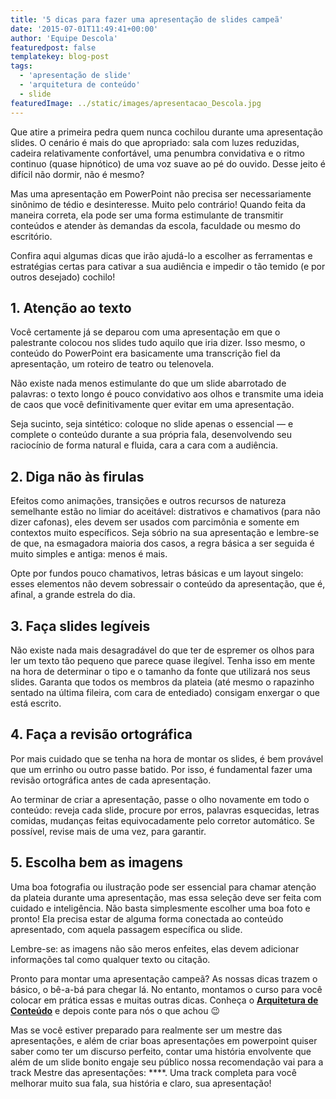 ```yaml
---
title: '5 dicas para fazer uma apresentação de slides campeã'
date: '2015-07-01T11:49:41+00:00'
author: 'Equipe Descola'
featuredpost: false
templatekey: blog-post
tags:
  - 'apresentação de slide'
  - 'arquitetura de conteúdo'
  - slide
featuredImage: ../static/images/apresentacao_Descola.jpg
---
```


Que atire a primeira pedra quem nunca cochilou durante uma apresentação slides. O cenário é mais do que apropriado: sala com luzes reduzidas, cadeira relativamente confortável, uma penumbra convidativa e o ritmo continuo (quase hipnótico) de uma voz suave ao pé do ouvido. Desse jeito é difícil não dormir, não é mesmo?

Mas uma apresentação em PowerPoint não precisa ser necessariamente sinônimo de tédio e desinteresse. Muito pelo contrário! Quando feita da maneira correta, ela pode ser uma forma estimulante de transmitir conteúdos e atender às demandas da escola, faculdade ou mesmo do escritório.

Confira aqui algumas dicas que irão ajudá-lo a escolher as ferramentas e estratégias certas para cativar a sua audiência e impedir o tão temido (e por outros desejado) cochilo!

## **1. Atenção ao texto**

Você certamente já se deparou com uma apresentação em que o palestrante colocou nos slides tudo aquilo que iria dizer. Isso mesmo, o conteúdo do PowerPoint era basicamente uma transcrição fiel da apresentação, um roteiro de teatro ou telenovela.

Não existe nada menos estimulante do que um slide abarrotado de palavras: o texto longo é pouco convidativo aos olhos e transmite uma ideia de caos que você definitivamente quer evitar em uma apresentação.

Seja sucinto, seja sintético: coloque no slide apenas o essencial — e complete o conteúdo durante a sua própria fala, desenvolvendo seu raciocínio de forma natural e fluida, cara a cara com a audiência.

## **2. Diga não às firulas**

Efeitos como animações, transições e outros recursos de natureza semelhante estão no limiar do aceitável: distrativos e chamativos (para não dizer cafonas), eles devem ser usados com parcimônia e somente em contextos muito específicos. Seja sóbrio na sua apresentação e lembre-se de que, na esmagadora maioria dos casos, a regra básica a ser seguida é muito simples e antiga: menos é mais.

Opte por fundos pouco chamativos, letras básicas e um layout singelo: esses elementos não devem sobressair o conteúdo da apresentação, que é, afinal, a grande estrela do dia.

## **3. Faça slides legíveis**

Não existe nada mais desagradável do que ter de espremer os olhos para ler um texto tão pequeno que parece quase ilegível. Tenha isso em mente na hora de determinar o tipo e o tamanho da fonte que utilizará nos seus slides. Garanta que todos os membros da plateia (até mesmo o rapazinho sentado na última fileira, com cara de entediado) consigam enxergar o que está escrito.

## **4. Faça a revisão ortográfica**

Por mais cuidado que se tenha na hora de montar os slides, é bem provável que um errinho ou outro passe batido. Por isso, é fundamental fazer uma revisão ortográfica antes de cada apresentação.

Ao terminar de criar a apresentação, passe o olho novamente em todo o conteúdo: reveja cada slide, procure por erros, palavras esquecidas, letras comidas, mudanças feitas equivocadamente pelo corretor automático. Se possível, revise mais de uma vez, para garantir.

## **5. Escolha bem as imagens**

Uma boa fotografia ou ilustração pode ser essencial para chamar atenção da plateia durante uma apresentação, mas essa seleção deve ser feita com cuidado e inteligência. Não basta simplesmente escolher uma boa foto e pronto! Ela precisa estar de alguma forma conectada ao conteúdo apresentado, com aquela passagem específica ou slide.

Lembre-se: as imagens não são meros enfeites, elas devem adicionar informações tal como qualquer texto ou citação.

Pronto para montar uma apresentação campeã? As nossas dicas trazem o básico, o bê-a-bá para chegar lá. No entanto, montamos o curso para você colocar em prática essas e muitas outras dicas. Conheça o [**Arquitetura de Conteúdo**](http://descola.org/curso/8/cozinhando-seu-conteudo) e depois conte para nós o que achou 😉

<div></div>Mas se você estiver preparado para realmente ser um mestre das apresentações, e além de criar boas apresentações em powerpoint quiser saber como ter um discurso perfeito, contar uma história envolvente que além de um slide bonito engaje seu público nossa recomendação vai para a track Mestre das apresentações: **<https://descola.org/track/mestre-das-apresentacoes>**. Uma track completa para você melhorar muito sua fala, sua história e claro, sua apresentação!
